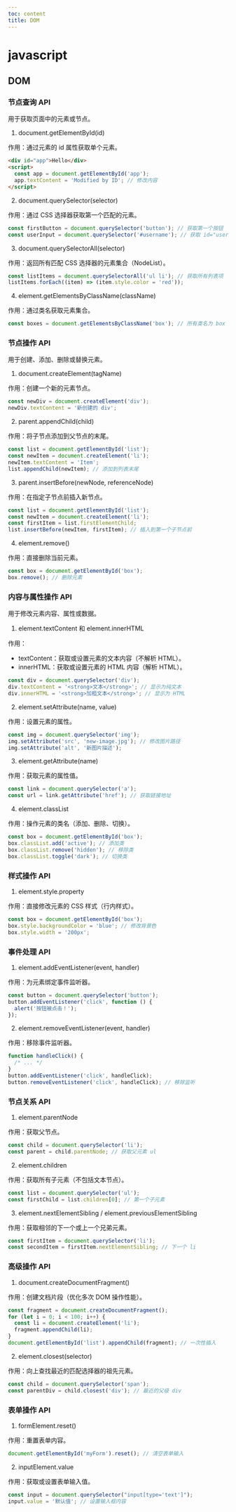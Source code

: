```yaml
---
toc: content
title: DOM
---
```


# javascript

## DOM

### 节点查询 API

用于获取页面中的元素或节点。

1. document.getElementById(id)

作用：通过元素的 id 属性获取单个元素。

```html
<div id="app">Hello</div>
<script>
  const app = document.getElementById('app');
  app.textContent = 'Modified by ID'; // 修改内容
</script>
```

2. document.querySelector(selector)

作用：通过 CSS 选择器获取第一个匹配的元素。

```javascript
const firstButton = document.querySelector('button'); // 获取第一个按钮
const userInput = document.querySelector('#username'); // 获取 id="username" 的元素
```

3. document.querySelectorAll(selector)

作用：返回所有匹配 CSS 选择器的元素集合（NodeList）。

```javascript
const listItems = document.querySelectorAll('ul li'); // 获取所有列表项
listItems.forEach((item) => (item.style.color = 'red'));
```

4. element.getElementsByClassName(className)

作用：通过类名获取元素集合。

```javascript
const boxes = document.getElementsByClassName('box'); // 所有类名为 box 的元素
```

### 节点操作 API

用于创建、添加、删除或替换元素。

1. document.createElement(tagName)

作用：创建一个新的元素节点。

```javascript
const newDiv = document.createElement('div');
newDiv.textContent = '新创建的 div';
```

2. parent.appendChild(child)

作用：将子节点添加到父节点的末尾。

```javascript
const list = document.getElementById('list');
const newItem = document.createElement('li');
newItem.textContent = 'Item';
list.appendChild(newItem); // 添加到列表末尾
```

3. parent.insertBefore(newNode, referenceNode)

作用：在指定子节点前插入新节点。

```javascript
const list = document.getElementById('list');
const newItem = document.createElement('li');
const firstItem = list.firstElementChild;
list.insertBefore(newItem, firstItem); // 插入到第一个子节点前
```

4. element.remove()

作用：直接删除当前元素。

```javascript
const box = document.getElementById('box');
box.remove(); // 删除元素
```

### 内容与属性操作 API

用于修改元素内容、属性或数据。

1. element.textContent 和 element.innerHTML

作用：

- textContent：获取或设置元素的文本内容（不解析 HTML）。
- innerHTML：获取或设置元素的 HTML 内容（解析 HTML）。

```javascript
const div = document.querySelector('div');
div.textContent = '<strong>文本</strong>'; // 显示为纯文本
div.innerHTML = '<strong>加粗文本</strong>'; // 显示为 HTML
```

2. element.setAttribute(name, value)

作用：设置元素的属性。

```javascript
const img = document.querySelector('img');
img.setAttribute('src', 'new-image.jpg'); // 修改图片路径
img.setAttribute('alt', '新图片描述');
```

3. element.getAttribute(name)

作用：获取元素的属性值。

```javascript
const link = document.querySelector('a');
const url = link.getAttribute('href'); // 获取链接地址
```

4. element.classList

作用：操作元素的类名（添加、删除、切换）。

```javascript
const box = document.getElementById('box');
box.classList.add('active'); // 添加类
box.classList.remove('hidden'); // 移除类
box.classList.toggle('dark'); // 切换类
```

### 样式操作 API

1. element.style.property

作用：直接修改元素的 CSS 样式（行内样式）。

```javascript
const box = document.getElementById('box');
box.style.backgroundColor = 'blue'; // 修改背景色
box.style.width = '200px';
```

### 事件处理 API

1. element.addEventListener(event, handler)

作用：为元素绑定事件监听器。

```javascript
const button = document.querySelector('button');
button.addEventListener('click', function () {
  alert('按钮被点击！');
});
```

2. element.removeEventListener(event, handler)

作用：移除事件监听器。

```javascript
function handleClick() {
  /* ... */
}
button.addEventListener('click', handleClick);
button.removeEventListener('click', handleClick); // 移除监听
```

### 节点关系 API

1. element.parentNode

作用：获取父节点。

```javascript
const child = document.querySelector('li');
const parent = child.parentNode; // 获取父元素 ul
```

2. element.children

作用：获取所有子元素（不包括文本节点）。

```javascript
const list = document.querySelector('ul');
const firstChild = list.children[0]; // 第一个子元素
```

3. element.nextElementSibling / element.previousElementSibling

作用：获取相邻的下一个或上一个兄弟元素。

```javascript
const firstItem = document.querySelector('li');
const secondItem = firstItem.nextElementSibling; // 下一个 li
```

### 高级操作 API

1. document.createDocumentFragment()

作用：创建文档片段（优化多次 DOM 操作性能）。

```javascript
const fragment = document.createDocumentFragment();
for (let i = 0; i < 100; i++) {
  const li = document.createElement('li');
  fragment.appendChild(li);
}
document.getElementById('list').appendChild(fragment); // 一次性插入
```

2. element.closest(selector)

作用：向上查找最近的匹配选择器的祖先元素。

```javascript
const child = document.querySelector('span');
const parentDiv = child.closest('div'); // 最近的父级 div
```

### 表单操作 API

1. formElement.reset()

作用：重置表单内容。

```javascript
document.getElementById('myForm').reset(); // 清空表单输入
```

2. inputElement.value

作用：获取或设置表单输入值。

```javascript
const input = document.querySelector("input[type='text']");
input.value = '默认值'; // 设置输入框内容
```

<BackTop></BackTop>
<SplashCursor></SplashCursor>
